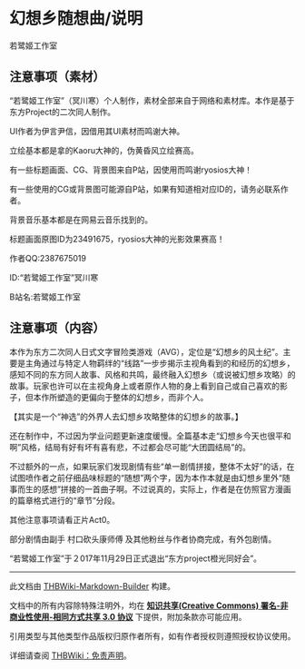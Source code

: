 # 幻想乡随想曲/说明

<!-- source html: G:\repos\THBWiki-Markdown-Builder\THBWikiMarkdown\Temp\main\8\8b\ns0%3A%E5%B9%BB%E6%83%B3%E4%B9%A1%E9%9A%8F%E6%83%B3%E6%9B%B2%2F%E8%AF%B4%E6%98%8E.html -->

若鹭姬工作室

## 注意事项（素材）
  
“若鹭姬工作室”（冥川寒）个人制作，素材全部来自于网络和素材库。本作是基于东方Project的二次同人制作。  

UI作者为伊言尹信，因借用其UI素材而鸣谢大神。  

立绘基本都是拿的Kaoru大神的，伪黄昏风立绘赛高。  

有一些标题画面、CG、背景图来自P站，因使用而鸣谢ryosios大神！  

有一些使用的CG或背景图可能源自P站，如果有知道相对应ID的，请务必联系作者。  

背景音乐基本都是在网易云音乐找到的。  

标题画面原图ID为23491675，ryosios大神的光影效果赛高！  

作者QQ:2387675019  

ID:“若鹭姬工作室”冥川寒  

B站名:若鹭姬工作室  

  

  

## 注意事项（内容）
  
本作为东方二次同人日式文字冒险类游戏（AVG），定位是“幻想乡的风土纪”。主要是主角通过与特定人物羁绊的“线路”一步步揭示主视角看到的和经历的幻想乡，感知不同的东方同人故事、风格和共鸣，最终融入幻想乡（或说被幻想乡攻略）的故事。玩家也许可以在主视角身上或者原作人物的身上看到自己或自己喜欢的影子，但本作所塑造的更偏向于整体的幻想乡，而非个人。  

【其实是一个“神选”的外界人去幻想乡攻略整体的幻想乡的故事。】  

还在制作中，不过因为学业问题更新速度缓慢。全篇基本走“幻想乡今天也很平和啊”风格，结局有好有坏有喜有悲，不过都会尽可能“大团圆结局”的。  

不过额外的一点，如果玩家们发现剧情有些“单一剧情拼接，整体不太好”的话，在试图喷作者之前仔细品味标题的“随想”两个字，因为本作本就是由幻想乡里外“随事而生的感想”拼接的一首曲子啊。不过说真的，实际上，作者是在仿照官方漫画的篇章格式进行的“章节”分段。  

其他注意事项请看正片Act0。  

部分剧情由副手 村口砍头康师傅 及其他粉丝与作者协商完成，有外包剧情。  

  

“若鹭姬工作室”于２017年11月29日正式退出“东方project橙光同好会”。  

  





---

此文档由 [THBWiki-Markdown-Builder](https://github.com/Delsin-Yu/THBWiki-Markdown-Builder) 构建。

文档中的所有内容除特殊注明外，均在 [**知识共享(Creative Commons) 署名-非商业性使用-相同方式共享 3.0 协议**](https://creativecommons.org/licenses/by-sa/3.0/deed.zh-hans) 下提供，附加条款亦可能应用。

引用类型与其他类型作品版权归原作者所有，如有作者授权则遵照授权协议使用。

详细请查阅 [THBWiki：免责声明](https://thbwiki.cc/THBWiki:%E5%85%8D%E8%B4%A3%E5%A3%B0%E6%98%8E)。

